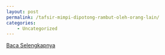 ```yaml
---
layout: post
permalink: /tafsir-mimpi-dipotong-rambut-oleh-orang-lain/
categories:
    - Uncategorized
---
```


[Baca Selengkapnya](/03)